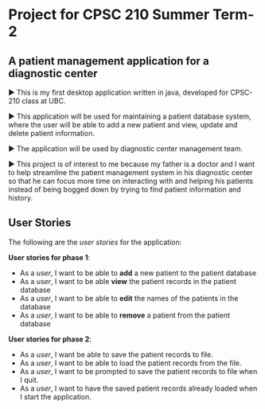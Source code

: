 # Project for CPSC 210 Summer Term-2

## A patient management application for a diagnostic center

:arrow_forward: This is my first desktop application written in java, developed for CPSC-210 class at UBC.  

:arrow_forward: This application will be used for maintaining a patient database system, where the user will be able to 
add a new patient and view, update and delete patient information. 

:arrow_forward: The application will be used by diagnostic center management team. 

:arrow_forward: This project is of interest to me because my father is a doctor and I want to help streamline the patient 
management system in his diagnostic center so that he can focus more time on interacting with and helping his patients instead of 
being bogged down by trying to find patient information and history. 





## User Stories 

The following are the *user stories* for the application:

**User stories for phase 1**: 

- As a *user*, I want to be able to **add** a new patient to the patient database
- As a *user*, I want to be able **view** the patient records in the patient database
- As a *user*, I want to be able to **edit** the names of the patients in the database
- As a *user*, I want to be able to **remove** a patient from the patient database


**User stories for phase 2**: 
- As a *user*, I want be able to save the patient records to file. 
- As a *user*, I want to be able to load the patient records from the file. 
- As a *user*, I want to be prompted to save the patient records to file when I quit.  
- As a *user*, I want to have the saved patient records already loaded when I start the application. 

